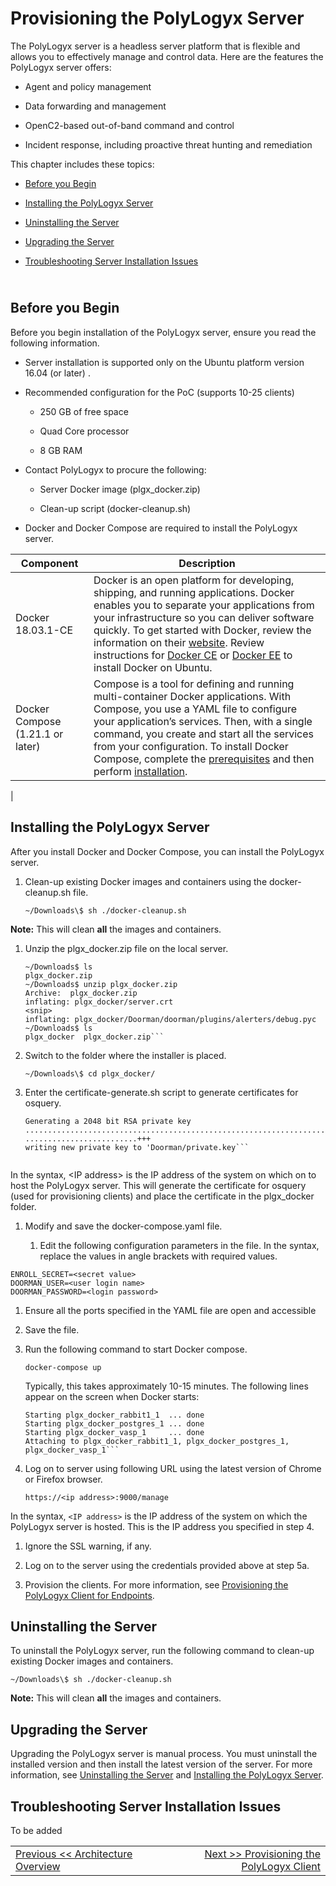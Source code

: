 Provisioning the PolyLogyx Server 
===================================

The PolyLogyx server is a headless server platform that is flexible and allows
you to effectively manage and control data. Here are the features the PolyLogyx
server offers:

-   Agent and policy management

-   Data forwarding and management

-   OpenC2-based out-of-band command and control

-   Incident response, including proactive threat hunting and remediation

This chapter includes these topics:

-   [Before you Begin](#before-you-begin)

-   [Installing the PolyLogyx Server](#installing-the-polylogyx-server)

-   [Uninstalling the Server](#uninstalling-the-server)

-   [Upgrading the Server](#upgrading-the-server)

-   [Troubleshooting Server Installation
    Issues](#troubleshooting-server-installation-issues)

<br>Before you Begin
--------------------

Before you begin installation of the PolyLogyx server, ensure you read the
following information.

-   Server installation is supported only on the Ubuntu platform version 16.04 (or later) .

-   Recommended configuration for the PoC (supports 10-25 clients)

    -   250 GB of free space

    -   Quad Core processor

    -   8 GB RAM

-   Contact PolyLogyx to procure the following:

    -   Server Docker image (plgx_docker.zip)

    -   Clean-up script (docker-cleanup.sh)

-   Docker and Docker Compose are required to install the PolyLogyx server.

| Component      | Description                                                                                                                                                                                                                                                                                                                                                                                                                                                                                                                         |
|----------------|-------------------------------------------------------------------------------------------------------------------------------------------------------------------------------------------------------------------------------------------------------------------------------------------------------------------------------------------------------------------------------------------------------------------------------------------------------------------------------------------------------------------------------------|
| Docker 18.03.1-CE         | Docker is an open platform for developing, shipping, and running applications. Docker enables you to separate your applications from your infrastructure so you can deliver software quickly. To get started with Docker, review the information on their [website](https://docs.docker.com/install/overview/). Review instructions for [Docker CE](https://docs.docker.com/install/linux/docker-ce/ubuntu/#install-docker-ce) or [Docker EE](https://docs.docker.com/install/linux/docker-ee/ubuntu/) to install Docker on Ubuntu. |
| Docker Compose (1.21.1 or later) | Compose is a tool for defining and running multi-container Docker applications. With Compose, you use a YAML file to configure your application’s services. Then, with a single command, you create and start all the services from your configuration. To install Docker Compose, complete the [prerequisites](https://docs.docker.com/compose/install/#prerequisites) and then perform [installation](https://docs.docker.com/compose/install/#install-compose). 

|

Installing the PolyLogyx Server
-------------------------------

After you install Docker and Docker Compose, you can install the PolyLogyx
server.

1.  Clean-up existing Docker images and containers using the docker-cleanup.sh
    file.
    
    ```~/Downloads\$ sh ./docker-cleanup.sh```

**Note:** This will clean **all** the images and containers.

1.  Unzip the plgx_docker.zip file on the local server.
    ```(Md5: xxxxxxxxxxxxxxxxxxxxxxxxxxxxxxxx)
    ~/Downloads$ ls
    plgx_docker.zip
    ~/Downloads$ unzip plgx_docker.zip 
    Archive:  plgx_docker.zip
    inflating: plgx_docker/server.crt 
    <snip>
    inflating: plgx_docker/Doorman/doorman/plugins/alerters/debug.pyc  
    ~/Downloads$ ls
    plgx_docker  plgx_docker.zip```
1.  Switch to the folder where the installer is placed.

    ```~/Downloads\$ cd plgx_docker/```
1.  Enter the certificate-generate.sh script to generate certificates for
    osquery.  
    ```~/Downloads/plgx_docker$ sh ./certificate-generate.sh <IP address>
    Generating a 2048 bit RSA private key
    ................................................................................+++
    .........................+++
    writing new private key to 'Doorman/private.key``` 
            
In the syntax, \<IP address\> is the IP address of the system on which on to
host the PolyLogyx server. This will generate the certificate for osquery (used
for provisioning clients) and place the certificate in the plgx_docker folder.

1.  Modify and save the docker-compose.yaml file.

    1.  Edit the following configuration parameters in the file. In the syntax, replace the values in angle brackets with required values.
```
ENROLL_SECRET=<secret value>
DOORMAN_USER=<user login name>
DOORMAN_PASSWORD=<login password>
```  
             
1.  Ensure all the ports specified in the YAML file are open and accessible
2.  Save the file.
3.  Run the following command to start Docker compose.

    ```docker-compose up```
    
    Typically, this takes approximately 10-15 minutes. The following lines appear on
    the screen when Docker starts:
    ````~/Downloads/plgx_docker$ docker-compose up
    Starting plgx_docker_rabbit1_1  ... done
    Starting plgx_docker_postgres_1 ... done
    Starting plgx_docker_vasp_1     ... done
    Attaching to plgx_docker_rabbit1_1, plgx_docker_postgres_1, plgx_docker_vasp_1```
1.  Log on to server using following URL using the latest version of Chrome or
    Firefox browser.
    
    ```https://<ip address>:9000/manage```

In the syntax, `<IP address>` is the IP address of the system on which the
PolyLogyx server is hosted. This is the IP address you specified in step 4.

1.  Ignore the SSL warning, if any.

2.  Log on to the server using the credentials provided above at step 5a.

3.  Provision the clients. For more information, see [Provisioning the PolyLogyx
    Client for Endpoints](#provisioning-the-polylogyx-client-for-endpoints).

Uninstalling the Server 
------------------------

To uninstall the PolyLogyx server, run the following command to clean-up
existing Docker images and containers.

```~/Downloads\$ sh ./docker-cleanup.sh```

**Note:** This will clean **all** the images and containers.

Upgrading the Server
--------------------

Upgrading the PolyLogyx server is manual process. You must uninstall the
installed version and then install the latest version of the server. For more
information, see [Uninstalling the Server](#uninstalling-the-server) and
[Installing the PolyLogyx Server](#installing-the-polylogyx-server).

Troubleshooting Server Installation Issues
------------------------------------------

To be added


|										|																							|
|:---									|													   								    ---:|
|[Previous << Architecture Overview](../01_Architecture/Readme.md)  | [Next >> Provisioning the PolyLogyx Client](../03_Provisioning_Polylogyx_Client/Readme.md)|
